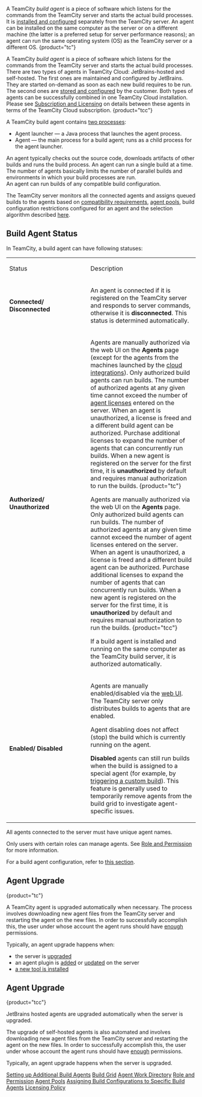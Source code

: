[//]: # (title: Build Agent)
[//]: # (auxiliary-id: Build Agent)

A TeamCity _build agent_ is a piece of software which listens for the commands from the TeamCity server and starts the actual build processes. It is [installed and configured](install-and-start-teamcity-agents.md) separately from the TeamCity server. An agent can be installed on the same computer as the server or on a different machine (the latter is a preferred setup for server performance reasons); an agent can run the same operating system (OS) as the TeamCity server or a different OS.
{product="tc"}

A TeamCity _build agent_ is a piece of software which listens for the commands from the TeamCity server and starts the actual build processes. There are two types of agents in TeamCity Cloud: JetBrains-hosted and self-hosted. The first ones are maintained and configured by JetBrains. They are started on-demand as soon as each new build requires to be run. The second ones are [stored and configured](install-and-start-teamcity-agents.md) by the customer. Both types of agents can be successfully combined in one TeamCity Cloud installation. Please see [Subscription and Licensing](teamcity-cloud-subscription-and-licensing.md) on details between these agents in terms of the TeamCity Cloud subscription.
{product="tcc"}

A TeamCity build agent contains [two processes](configuring-build-agent-startup-properties.md):   
* Agent launcher — a Java process that launches the agent process.
* Agent — the main process for a build agent; runs as a child process for the agent launcher.

An agent typically checks out the source code, downloads artifacts of other builds and runs the build process. An agent can run a single build at a time. The number of agents basically limits the number of parallel builds and environments in which your build processes are run.   
An agent can run builds of any compatible build configuration.

The TeamCity server monitors all the connected agents and assigns queued builds to the agents based on [compatibility requirements](agent-requirements.md), [agent pools](configuring-agent-pools.md), build configuration restrictions configured for an agent and the selection algorithm described [here](build-queue.md).

## Build Agent Status

In TeamCity, a build agent can have following statuses:

<table><tr>

<td width="200">

Status

</td>

<td>

Description

</td></tr><tr>

<td>

__Connected/ Disconnected__

</td>

<td>

An agent is connected if it is registered on the TeamCity server and responds to server commands, otherwise it is __disconnected__. This status is determined automatically.

</td></tr><tr>

<td id="agent-authorization">

__Authorized/ Unauthorized__

</td>

<td>

Agents are manually authorized via the web UI on the __Agents__ page (except for the agents from the machines launched by the [cloud integrations](teamcity-integration-with-cloud-solutions.md)). Only authorized build agents can run builds. The number of authorized agents at any given time cannot exceed the number of [agent licenses](licensing-policy.md#Number+of+Agents) entered on the server. When an agent is unauthorized, a license is freed and a different build agent can be authorized. Purchase additional licenses to expand the number of agents that can concurrently run builds. When a new agent is registered on the server for the first time, it is __unauthorized__ by default and requires manual authorization to run the builds.
{product="tc"}

Agents are manually authorized via the web UI on the __Agents__ page. Only authorized build agents can run builds. The number of authorized agents at any given time cannot exceed the number of agent licenses entered on the server. When an agent is unauthorized, a license is freed and a different build agent can be authorized. Purchase additional licenses to expand the number of agents that can concurrently run builds. When a new agent is registered on the server for the first time, it is __unauthorized__ by default and requires manual authorization to run the builds.
{product="tcc"}

If a build agent is installed and running on the same computer as the TeamCity build server, it is authorized automatically.

</td></tr><tr>

<td id="enable-agent">

__Enabled/ Disabled__

</td>

<td>

Agents are manually enabled/disabled via the [web UI](build-agents-configuration-and-maintenance.md#Enabling%2FDisabling+Agents+via+UI). The TeamCity server only distributes builds to agents that are enabled.

 Agent disabling does not affect (stop) the build which is currently running on the agent.

__Disabled__ agents can still run builds when the build is assigned to a special agent (for example, by [triggering a custom build](running-custom-build.md)). This feature is generally used to temporarily remove agents from the build grid to investigate agent-specific issues.

</td></tr></table>

All agents connected to the server must have unique agent names.

Only users with certain roles can manage agents. See [Role and Permission](role-and-permission.md) for more information.

For a build agent configuration, refer to [this section](configure-agent-installation.md).

## Agent Upgrade
{product="tc"}

A TeamCity agent is upgraded automatically when necessary. The process involves downloading new agent files from the TeamCity server and restarting the agent on the new files. In order to successfully accomplish this, the user under whose account the agent runs should have [enough](install-and-start-teamcity-agents.md#Necessary+OS+and+environment+permissions) permissions.

Typically, an agent upgrade happens when:
* the server is [upgraded](upgrading-teamcity-server-and-agents.md)
* an agent plugin is [added](installing-additional-plugins.md) or [updated](https://plugins.jetbrains.com/docs/teamcity/plugins-packaging.html#PluginsPackaging-AgentUpgradeonUpdatingPlugins) on the server
* [a new tool is installed](installing-agent-tools.md)

## Agent Upgrade
{product="tcc"}

JetBrains hosted agents are upgraded automatically when the server is upgraded.

The upgrade of self-hosted agents is also automated and involves downloading new agent files from the TeamCity server and restarting the agent on the new files. In order to successfully accomplish this, the user under whose account the agent runs should have [enough](install-and-start-teamcity-agents.md#Necessary+OS+and+environment+permissions) permissions.

Typically, an agent upgrade happens when the server is upgraded.

<seealso>
        <category ref="installation">
            <a href="install-and-start-teamcity-agents.md">Setting up Additional Build Agents</a>
        </category>
        <category ref="concepts">
            <a href="build-grid.md">Build Grid</a>
            <a href="agent-work-directory.md">Agent Work Directory</a>
            <a href="role-and-permission.md">Role and Permission</a>
        </category>
        <category ref="admin-guide">
            <a href="configuring-agent-pools.md">Agent Pools</a>
            <a href="assigning-build-configurations-to-specific-build-agents.md">Assigning Build Configurations to Specific Build Agents</a>
            <a href="licensing-policy.md" product="tc">Licensing Policy</a>
        </category>
</seealso>